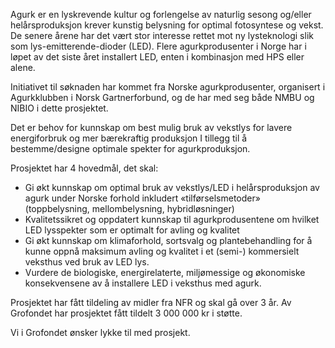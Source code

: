 Agurk er en lyskrevende kultur og forlengelse av naturlig sesong og/eller helårsproduksjon krever kunstig belysning for optimal fotosyntese og vekst. De senere årene har det vært stor interesse rettet mot ny lysteknologi slik som lys-emitterende-dioder (LED). Flere agurkprodusenter i Norge har i løpet av det siste året installert LED, enten i kombinasjon med HPS eller alene.

Initiativet til søknaden har kommet fra Norske agurkprodusenter, organisert i Agurkklubben i Norsk Gartnerforbund, og de har med seg både NMBU og NIBIO i dette prosjektet.

Det er behov for kunnskap om best mulig bruk av vekstlys for lavere energiforbruk og mer bærekraftig produksjon I tillegg til å bestemme/designe optimale spekter for agurkproduksjon.

Prosjektet har 4 hovedmål, det skal:

* Gi økt kunnskap om optimal bruk av vekstlys/LED i helårsproduksjon av agurk under Norske forhold inkludert «tilførselsmetoder» (toppbelysning, mellombelysning, hybridløsninger)
* Kvalitetssikret og oppdatert kunnskap til agurkprodusentene om hvilket LED lysspekter som er optimalt for avling og kvalitet
* Gi økt kunnskap om klimaforhold, sortsvalg og plantebehandling for å kunne oppnå maksimum avling og kvalitet i et (semi-) kommersielt veksthus ved bruk av LED lys.
* Vurdere de biologiske, energirelaterte, miljømessige og økonomiske konsekvensene av å installere LED i veksthus med agurk.

Prosjektet har fått tildeling av midler fra NFR og skal gå over 3 år. Av Grofondet har prosjektet fått tildelt 3 000 000 kr i støtte.

Vi i Grofondet ønsker lykke til med prosjekt.